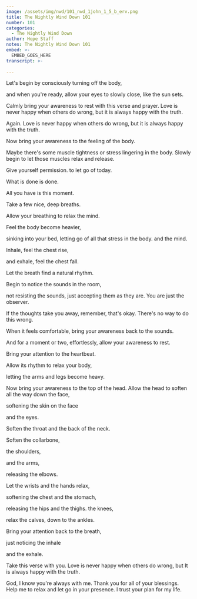 ```yaml
---
image: /assets/img/nwd/101_nwd_1john_1_5_b_erv.png
title: The Nightly Wind Down 101
number: 101
categories:
  - The Nightly Wind Down
author: Hope Staff
notes: The Nightly Wind Down 101
embed: >-
  EMBED_GOES_HERE
transcript: >-
  
---
```

Let's begin by consciously turning off the body,

and when you're ready, allow your eyes to slowly close, like the sun sets.

Calmly bring your awareness to rest with this verse and prayer. Love is never happy when others do wrong, but it is always happy with the truth.

Again. Love is never happy when others do wrong, but it is always happy with the truth.

Now bring your awareness to the feeling of the body.

Maybe there's some muscle tightness or stress lingering in the body. Slowly begin to let those muscles relax and release.

Give yourself permission. to let go of today.

What is done is done.

All you have is this moment.

Take a few nice, deep breaths.

Allow your breathing to relax the mind.

Feel the body become heavier,

sinking into your bed, letting go of all that stress in the body. and the mind.

Inhale, feel the chest rise,

and exhale, feel the chest fall.

Let the breath find a natural rhythm.

Begin to notice the sounds in the room,

not resisting the sounds, just accepting them as they are. You are just the observer.

If the thoughts take you away, remember, that's okay. There's no way to do this wrong.

When it feels comfortable, bring your awareness back to the sounds.

And for a moment or two, effortlessly, allow your awareness to rest.

Bring your attention to the heartbeat.

Allow its rhythm to relax your body,

letting the arms and legs become heavy.

Now bring your awareness to the top of the head. Allow the head to soften all the way down the face,

softening the skin on the face

and the eyes.

Soften the throat and the back of the neck.

Soften the collarbone,

the shoulders,

and the arms,

releasing the elbows.

Let the wrists and the hands relax,

softening the chest and the stomach,

releasing the hips and the thighs. the knees,

relax the calves, down to the ankles.

Bring your attention back to the breath,

just noticing the inhale

and the exhale.

Take this verse with you. Love is never happy when others do wrong, but It is always happy with the truth.

God, I know you're always with me. Thank you for all of your blessings. Help me to relax and let go in your presence. I trust your plan for my life.

